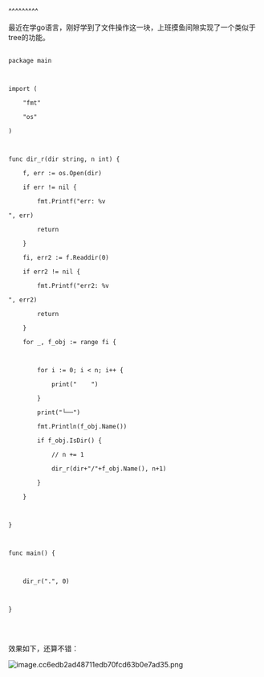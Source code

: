 
<BlogInfo title="go语言实现tree功能" author="白日梦想猿" pv=0 read_times=0 pre_cost_time=26 category="golang" tag_list="[]" create_time="2022.10.12 16:39:25.491062" update_time="2023.04.06 22:32:06.634953" />

^^^^^^^^^
<p>最近在学go语言，刚好学到了文件操作这一块，上班摸鱼间隙实现了一个类似于tree的功能。</p>
<pre data-widget="codeSnippet">
<code class="hljs language-Go"><span class="hljs-keyword">package</span> main

<span class="hljs-keyword">import</span> (
	<span class="hljs-string">&#34;fmt&#34;</span>
	<span class="hljs-string">&#34;os&#34;</span>
)

<span class="hljs-function"><span class="hljs-keyword">func</span> <span class="hljs-title">dir_r</span><span class="hljs-params">(dir <span class="hljs-type">string</span>, n <span class="hljs-type">int</span>)</span></span> {
	f, err := os.Open(dir)
	<span class="hljs-keyword">if</span> err != <span class="hljs-literal">nil</span> {
		fmt.Printf(<span class="hljs-string">&#34;err: %v
&#34;</span>, err)
		<span class="hljs-keyword">return</span>
	}
	fi, err2 := f.Readdir(<span class="hljs-number">0</span>)
	<span class="hljs-keyword">if</span> err2 != <span class="hljs-literal">nil</span> {
		fmt.Printf(<span class="hljs-string">&#34;err2: %v
&#34;</span>, err2)
		<span class="hljs-keyword">return</span>
	}
	<span class="hljs-keyword">for</span> _, f_obj := <span class="hljs-keyword">range</span> fi {

		<span class="hljs-keyword">for</span> i := <span class="hljs-number">0</span>; i &lt; n; i++ {
			<span class="hljs-built_in">print</span>(<span class="hljs-string">&#34;    &#34;</span>)
		}
		<span class="hljs-built_in">print</span>(<span class="hljs-string">&#34;└──&#34;</span>)
		fmt.Println(f_obj.Name())
		<span class="hljs-keyword">if</span> f_obj.IsDir() {
			<span class="hljs-comment">// n += 1</span>
			dir_r(dir+<span class="hljs-string">&#34;/&#34;</span>+f_obj.Name(), n+<span class="hljs-number">1</span>)
		}
	}

}

<span class="hljs-function"><span class="hljs-keyword">func</span> <span class="hljs-title">main</span><span class="hljs-params">()</span></span> {

	dir_r(<span class="hljs-string">&#34;.&#34;</span>, <span class="hljs-number">0</span>)

}
</code>
</pre>
<p>效果如下，还算不错：</p>
<p><img src="../../../media/image/2023/04/06/image.cc6edb2ad48711edb70fcd63b0e7ad35.png" alt="image.cc6edb2ad48711edb70fcd63b0e7ad35.png" /></p>

